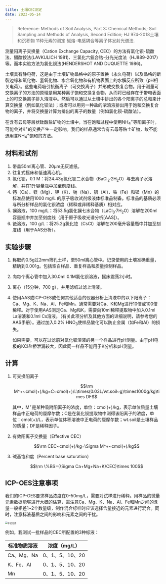 ```yaml
---
title: 土壤CEC测定
date: 2023-05-14
---
```


> Reference: Methods of Soil Analysis, Part 3: Chemical Methods; Soil Sampling and Methods of Analysis, Second Edition; HJ 974-2018土壤和沉积物 11种元素的测定 碱熔-电感耦合等离子体发射光谱法.

测量阳离子交换量（Cation Exchange Capacity, CEC）的方法有氯化钡-硫酸法、醋酸铵法(LAVKULICH 1981)、三氯化六氨合钴-分光光度法（HJ889-2017）等。而本实验方法为氯化钡法(HENDERSHOT AND DUQUETTE 1986)。

土壤具有静电荷，这是由于土壤矿物晶格中的原子置换（永久电荷）以及晶格的断裂边缘和氧化物、氢氧化物、水合氧化物和有机物表面上的水解反应所致（pH相关电荷）。这些电荷吸引抗衡离子（可交换离子）并形成交换复合物。用于测量可交换离子的方法的原理是用某种离子饱和交换复合物，从而将已经存在于带电表面上的可交换离子排入溶液中。然后可以通过从土壤中排出的各个阳离子的总和来计算交换量（例如氯化钡法）；或者可以用另一种盐的浓溶液排出用于饱和交换复合物的离子，并将交换量计算为排出的离子的数量（例如氯化钡-硫酸法）。

在含有云母等层状硅酸盐矿物的土壤中，当在饱和过程中使用NH<sub>4</sub><sup>+</sup>等阳离子时，可能会对K<sup>+</sup>的交换产生一定影响。我们的样品通常含有云母等粘土矿物，故不能选用含NH<sub>4</sub><sup>+</sup>饱和的方法。

## 材料和试剂

1. 带盖50ml离心管、20μm无灰滤纸。
2. 往复式摇床和低速离心机。
3. 氯化钡，0.1 M：将24.43g氯化钡二水合物（BaCl<sub>2</sub>·2H<sub>2</sub>O）与去离子水溶解，并在1升容量瓶中加至刻度线。
4. 钙（Ca）、镁（Mg）、钾（K）、钠（Na）、铝（Al）、铁（Fe）和锰（Mn）的标准品使用1000 mg/L 的原子吸收试剂级液体标准品制备。标准品的基质必须与所分析样品的氯化钡浓度（稀释或非稀释基质）相对应。
5. 镧溶液，100 mg/L：将53.5g氯化镧七水合物（LaCl<sub>3</sub>·7H<sub>2</sub>O）溶解在200ml容量瓶中并加至刻度线（用于原子吸收光谱分析[AAS]）。
6. 铯溶液，100 g/L：将25.2g氯化铯（CsCl）溶解在200毫升容量瓶中并加至刻度线（用于AAS分析）。

## 实验步骤

1. 称取约0.5g过2mm筛孔土样，至50ml离心管中。记录使用的土壤准确重量，精确到0.001g。包括空白样品、重复样品和质量控制样品。

2. 向每个离心管中加入30.0ml 0.1M氯化钡溶液，摇床震荡2小时。

3. 离心（15分钟，700 g），并用滤纸过滤上清液。

4. 使用AAS或ICP-OES或任何其他适合的仪器分析上清液中的以下阳离子：Ca、Mg、K、Na、Al、Fe和Mn。通常需要对Ca、K和Mg进行10倍或100倍稀释。对于使用AAS测定Ca、Mg和K，需要向10ml稀释提取物中加入0.1ml La溶液和0.1ml Cs溶液。（有关此项分析及其他方面的详细说明，请参考您的AAS手册）。通过加入0.2% HNO<sub>3</sub>使样品酸化可以防止金属（如Fe和Al）的损失。

   如果需要，可以在过滤前对氯化钡溶液的另一个样品进行pH测量。由于pH电极的KCl盐桥泄漏较大，因此同一样品不能用于K分析和pH测量。

## 计算

1. 可交换阳离子

   $$\rm M^+~cmol(+)/kg=C~cmol(+)/L\times(0.03L/wt.soil~g)\times1000g/kg\times DF$$

   其中，M<sup>+</sup>是某种吸附阳离子的浓度，单位：cmol(+)/kg，表示单位质量土壤样品中正电荷的厘摩尔数；C是在氯化钡提取物中测得该阳离子的浓度，单位：cmol(+)/L，表示单位体积溶液中正电荷的厘摩尔数；wt.soil是土壤样品的质量；DF是稀释因子。

2. 有效阳离子交换量（Effective CEC）

   $$\rm CEC~cmol(+)/kg=\Sigma M^+~cmol(+)/kg$$

3. 碱基饱和度（Percent base saturation）

   $$\rm \%BS=(\Sigma Ca+Mg+Na+K/CEC)\times 100$$

## ICP-OES注意事项

我们的ICP-OES要求样品浓度在0-50mg/L，需要对试样进行稀释。用样品的微量元素数据能够进行大概的估算，需注意Ca、Mg、K、Na、Al、Fe和Mn之间的含量一般相差1~2个数量级，制作混合标样时应该选择含量接近的元素进行混合。同时，注意标液基质之间的影响和元素之间的干扰。

<img src="../images/ICP-OES.png" alt="干扰元素" style="zoom:50%;" />

例如，我测试一批样品的CEC所配置的3种标液：

| 标准物质溶液 | 浓度（mg/L）    |
| ------------ | --------------- |
| Ca、Mg、Na   | 0、1、5、10、20 |
| K、Fe、Al    | 0、1、5、10、20 |
| Mn           | 0、1、5、10、20 |
